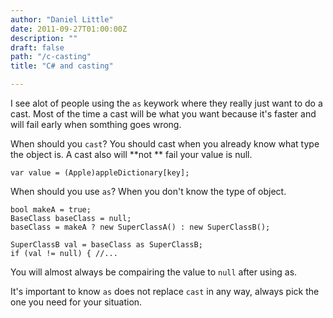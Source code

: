 ```yaml
---
author: "Daniel Little"
date: 2011-09-27T01:00:00Z
description: ""
draft: false
path: "/c-casting"
title: "C# and casting"

---
```


I see alot of people using the `as` keywork where they really just want to do a cast. Most of the time a cast will be what you want because it's faster and will fail early when somthing goes wrong.

When should you `cast`? 
You should cast when you already know what type the object is. A cast also will **not ** fail your value is null.

    var value = (Apple)appleDictionary[key];

When should you use `as`?
When you don't know the type of object.
    
    bool makeA = true;
    BaseClass baseClass = null;
    baseClass = makeA ? new SuperClassA() : new SuperClassB();

    SuperClassB val = baseClass as SuperClassB;
    if (val != null) { //...

You will almost always be compairing the value to `null` after using as.

It's important to know `as` does not replace `cast` in any way, always pick the one you need for your situation.